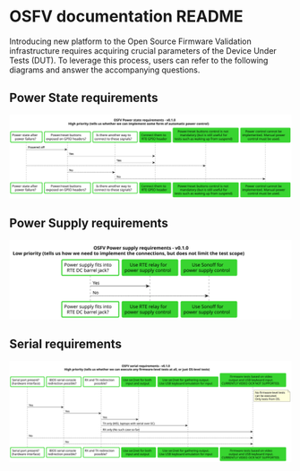 <!--
SPDX-FileCopyrightText: 2024 3mdeb <contact@3mdeb.com>

SPDX-License-Identifier: MIT
-->

# OSFV documentation README

Introducing new platform to the Open Source Firmware Validation infrastructure
requires acquiring crucial parameters of the Device Under Tests (DUT). To
leverage this process, users can refer to the following diagrams and answer the
accompanying questions.

## Power State requirements

![power-state](./img/power-state-v0.1.0.svg)

## Power Supply requirements

![power-supply](./img/power-supply-v0.1.0.svg)

## Serial requirements

![serial](./img/serial-v0.1.0.svg)
